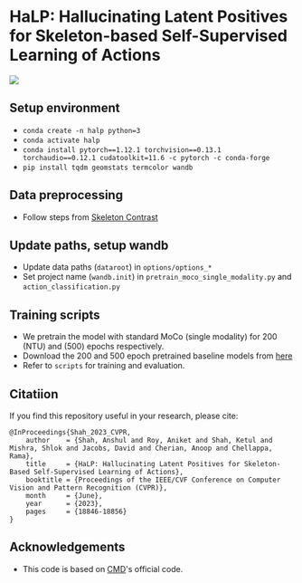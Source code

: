 # HaLP: Hallucinating Latent Positives for Skeleton-based Self-Supervised Learning of Actions 
![](./images/teaser.jpg)

## Setup environment
- `conda create -n halp python=3`
- `conda activate halp`
- `conda install pytorch==1.12.1 torchvision==0.13.1 torchaudio==0.12.1 cudatoolkit=11.6 -c pytorch -c conda-forge`
- `pip install tqdm geomstats termcolor wandb`

## Data preprocessing
- Follow steps from [Skeleton Contrast](https://github.com/fmthoker/skeleton-contrast)

## Update paths, setup wandb
- Update data paths (`dataroot`) in `options/options_*` 
- Set project name (`wandb.init`) in `pretrain_moco_single_modality.py` and `action_classification.py`

## Training scripts
- We pretrain the model with standard MoCo (single modality) for 200 (NTU) and (500) epochs respectively. 
- Download the 200 and 500 epoch pretrained baseline models from [here](https://www.cis.jhu.edu/~ashah/HaLP/baseline_checkpoints/)
- Refer to `scripts` for training and evaluation.

## Citatiion
If you find this repository useful in your research, please cite:
```
@InProceedings{Shah_2023_CVPR,
    author    = {Shah, Anshul and Roy, Aniket and Shah, Ketul and Mishra, Shlok and Jacobs, David and Cherian, Anoop and Chellappa, Rama},
    title     = {HaLP: Hallucinating Latent Positives for Skeleton-Based Self-Supervised Learning of Actions},
    booktitle = {Proceedings of the IEEE/CVF Conference on Computer Vision and Pattern Recognition (CVPR)},
    month     = {June},
    year      = {2023},
    pages     = {18846-18856}
}
```

## Acknowledgements
- This code is based on [CMD](https://github.com/maoyunyao/CMD)'s official code. 